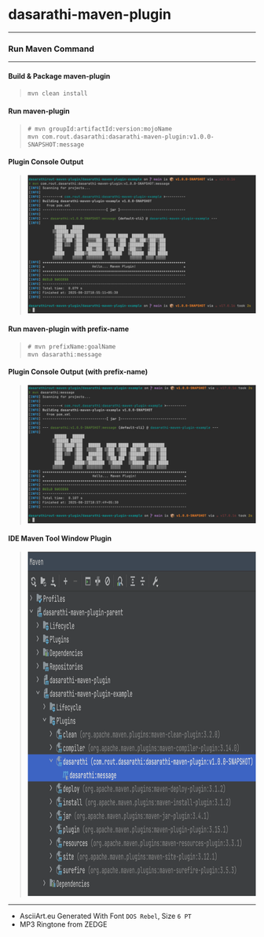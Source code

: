 # dasarathi-maven-plugin

---

### Run Maven Command

___

#### Build & Package maven-plugin

> ``` 
> mvn clean install
> ```

#### Run maven-plugin

> ``` 
> # mvn groupId:artifactId:version:mojoName
> mvn com.rout.dasarathi:dasarathi-maven-plugin:v1.0.0-SNAPSHOT:message
> ```

#### Plugin Console Output

>
> <img src="./docs/img/image-cli-output.png" alt="Plugin Run Console Output">

#### Run maven-plugin with prefix-name

> ``` 
> # mvn prefixName:goalName
> mvn dasarathi:message
> ```

#### Plugin Console Output (with prefix-name)

>
> <img src="./docs/img/image-cli-output-prefix.png" alt="Plugin Run Console Output Prefix">

#### IDE Maven Tool Window Plugin

>
> <img src="./docs/img/image-ide-maven-tool-window-plugin.png" alt="IDE Maven Tool Window Plugin" width="900" height="700">

***

- AsciiArt.eu Generated With Font `DOS Rebel`, Size `6 PT`
- MP3 Ringtone from ZEDGE
